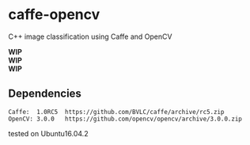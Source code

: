 # caffe-opencv
C++ image classification using Caffe and OpenCV

**WIP**   
**WIP**   
**WIP**

## Dependencies
```
Caffe:  1.0RC5  https://github.com/BVLC/caffe/archive/rc5.zip
OpenCV: 3.0.0   https://github.com/opencv/opencv/archive/3.0.0.zip
```
tested on Ubuntu16.04.2

